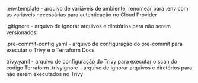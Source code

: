 

.env.template - arquivo de variáveis de ambiente, renomear para .env com as variáveis necessárias para autenticação no Cloud Provider


.gitignore - arquivo de ignorar arquivos e diretórios para não serem versionados


.pre-commit-config.yaml - arquivo de configuração do pre-commit para executar o Trivy e o Terraform Docs


trivy.yaml - arquivo de configuração do Trivy para executar o scan do código Terraform
.trivyignore - arquivo de ignorar arquivos e diretórios para não serem executados no Trivy






